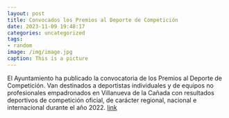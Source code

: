```yaml
---
layout: post
title: Convocados los Premios al Deporte de Competición
date: 2023-11-09 19:48:17
categories: uncategorized
tags:
- random
image: /img/image.jpg
caption: This is a picture
---
```

El Ayuntamiento ha publicado la convocatoria de los Premios al Deporte de Competición. Van destinados a deportistas individuales y de equipos no profesionales empadronados en Villanueva de la Cañada con resultados deportivos de competición oficial, de carácter regional, nacional e internacional durante el año 2022.   [link](https://www.ayto-villacanada.es/noticias/convocados-los-premios-al-deporte-de-competicion/)
